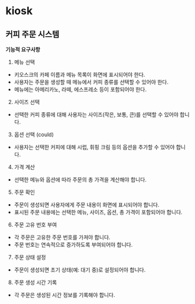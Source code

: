 # kiosk

## 커피 주문 시스템 

**기능적 요구사항**

1. 메뉴 선택
- 키오스크의 카페 이름과 메뉴 목록이 화면에 표시되어야 한다.
- 사용자는 주문을 생성할 때 메뉴에서 커피 종류를 선택할 수 있어야 한다.
- 메뉴에는 아메리카노, 라떼, 에스프레소 등이 포함되어야 한다.

2. 사이즈 선택
- 선택한 커피 종류에 대해 사용자는 사이즈(작은, 보통, 큰)를 선택할 수 있어야 합니다.

3. 옵션 선택 (could)
- 사용자는 선택한 커피에 대해 시럽, 휘핑 크림 등의 옵션을 추가할 수 있어야 합니다.

4. 가격 계산
- 선택한 메뉴와 옵션에 따라 주문의 총 가격을 계산해야 합니다.

5. 주문 확인
- 주문이 생성되면 사용자에게 주문 내용이 화면에 표시되어야 합니다.
- 표시된 주문 내용에는 선택한 메뉴, 사이즈, 옵션, 총 가격이 포함되어야 합니다.

6. 주문 고유 번호 부여
- 각 주문은 고유한 주문 번호를 가져야 합니다.
- 주문 번호는 연속적으로 증가하도록 부여되어야 합니다.

7. 주문 상태 설정
- 주문이 생성되면 초기 상태(예: 대기 중)로 설정되어야 합니다.

8. 주문 생성 시간 기록
- 각 주문은 생성된 시간 정보를 기록해야 합니다.
